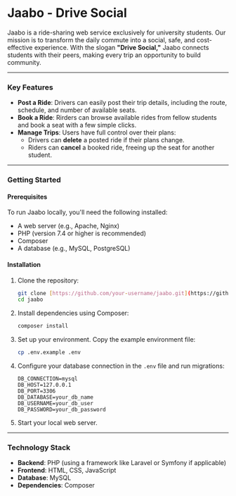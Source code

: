 # Jaabo - Drive Social

Jaabo is a ride-sharing web service exclusively for university students. Our mission is to transform the daily commute into a social, safe, and cost-effective experience. With the slogan **"Drive Social,"** Jaabo connects students with their peers, making every trip an opportunity to build community.

---

### **Key Features**

* **Post a Ride**: Drivers can easily post their trip details, including the route, schedule, and number of available seats.
* **Book a Ride**: Rirders can browse available rides from fellow students and book a seat with a few simple clicks.
* **Manage Trips**: Users have full control over their plans:
    * Drivers can **delete** a posted ride if their plans change.
    * Riders can **cancel** a booked ride, freeing up the seat for another student.

---

### **Getting Started**

#### Prerequisites

To run Jaabo locally, you'll need the following installed:

* A web server (e.g., Apache, Nginx)
* PHP (version 7.4 or higher is recommended)
* Composer
* A database (e.g., MySQL, PostgreSQL)

#### Installation

1.  Clone the repository:
    ```sh
    git clone [https://github.com/your-username/jaabo.git](https://github.com/your-username/jaabo.git)
    cd jaabo
    ```
2.  Install dependencies using Composer:
    ```sh
    composer install
    ```
3.  Set up your environment. Copy the example environment file:
    ```sh
    cp .env.example .env
    ```
4.  Configure your database connection in the `.env` file and run migrations:
    ```
    DB_CONNECTION=mysql
    DB_HOST=127.0.0.1
    DB_PORT=3306
    DB_DATABASE=your_db_name
    DB_USERNAME=your_db_user
    DB_PASSWORD=your_db_password
    ```
5.  Start your local web server.

---

### **Technology Stack**

* **Backend**: PHP (using a framework like Laravel or Symfony if applicable)
* **Frontend**: HTML, CSS, JavaScript
* **Database**: MySQL
* **Dependencies**: Composer